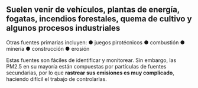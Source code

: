## Suelen venir de vehículos, plantas de energía, fogatas, incendios forestales, quema de cultivo y algunos procesos industriales

Otras fuentes primarias incluyen:
● juegos pirotécnicos
● combustión
● minería
● construcción
● erosión

Estas fuentes son fáciles de identificar y monitorear. Sin embargo, las PM2.5 en su mayoría están compuestas por partículas de fuentes secundarias, por lo que **rastrear sus emisiones es muy complicado**, haciendo difícil el trabajo de controlarlas.

